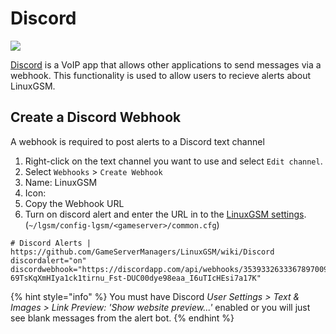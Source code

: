 # Discord

![](<../.gitbook/assets/discord\_logo (1).png>)

[Discord](https://discordapp.com) is a VoIP app that allows other applications to send messages via a webhook. This functionality is used to allow users to recieve alerts about LinuxGSM.

## Create a Discord Webhook

A webhook is required to post alerts to a Discord text channel

1. Right-click on the text channel you want to use and select `Edit channel`.
2. Select `Webhooks` > `Create Webhook`
3. Name: LinuxGSM
4. Icon:
5. Copy the Webhook URL
6. Turn on discord alert and enter the URL in to the [LinuxGSM settings](../configuration/linuxgsm-config.md). (`~/lgsm/config-lgsm/<gameserver>/common.cfg`)

```
# Discord Alerts | https://github.com/GameServerManagers/LinuxGSM/wiki/Discord
discordalert="on"
discordwebhook="https://discordapp.com/api/webhooks/3539332633367897009/5t_K4GkuBaR2-69TsKqXmHIya1ck1tirnu_Fst-DUC00dye98eaa_I6uTIcHEsi7a17K"
```

{% hint style="info" %}
You must have Discord _User Settings > Text & Images > Link Preview: 'Show website preview...'_ enabled or you will just see blank messages from the alert bot.
{% endhint %}
